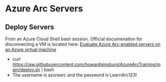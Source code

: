 # Azure Arc Servers

## Deploy Servers

From an Azure Cloud Shell bash session.  Official documenation for disconnecting a VM is located here: [Evaluate Azure Arc-enabled servers on an Azure virtual machine](https://learn.microsoft.com/en-us/azure/azure-arc/servers/plan-evaluate-on-azure-virtual-machine)

- curl https://raw.githubusercontent.com/howardginsburg/AzureArcTraining/main/deploy.sh | bash
- The username is azurearc and the password is LearnArc123!
